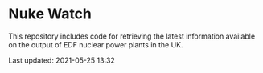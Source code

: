# Nuke Watch

This repository includes code for retrieving the latest information available on the output of EDF nuclear power plants in the UK.

Last updated: 2021-05-25 13:32